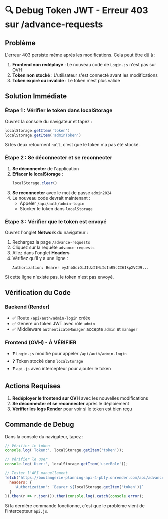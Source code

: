 # 🔍 Debug Token JWT - Erreur 403 sur /advance-requests

## Problème

L'erreur 403 persiste même après les modifications. Cela peut être dû à :

1. **Frontend non redéployé** : Le nouveau code de `Login.js` n'est pas sur OVH
2. **Token non stocké** : L'utilisateur s'est connecté avant les modifications
3. **Token expiré ou invalide** : Le token n'est plus valide

## Solution Immédiate

### Étape 1 : Vérifier le token dans localStorage

Ouvrez la console du navigateur et tapez :

```javascript
localStorage.getItem('token')
localStorage.getItem('adminToken')
```

Si les deux retournent `null`, c'est que le token n'a pas été stocké.

### Étape 2 : Se déconnecter et se reconnecter

1. **Se déconnecter** de l'application
2. **Effacer le localStorage** :
   ```javascript
   localStorage.clear()
   ```
3. **Se reconnecter** avec le mot de passe `admin2024`
4. Le nouveau code devrait maintenant :
   - Appeler `/api/auth/admin-login`
   - Stocker le token dans `localStorage`

### Étape 3 : Vérifier que le token est envoyé

Ouvrez l'onglet **Network** du navigateur :
1. Rechargez la page `/advance-requests`
2. Cliquez sur la requête `advance-requests`
3. Allez dans l'onglet **Headers**
4. Vérifiez qu'il y a une ligne :
   ```
   Authorization: Bearer eyJhbGciOiJIUzI1NiIsInR5cCI6IkpXVCJ9...
   ```

Si cette ligne n'existe pas, le token n'est pas envoyé.

## Vérification du Code

### Backend (Render)
- ✅ Route `/api/auth/admin-login` créée
- ✅ Génère un token JWT avec rôle `admin`
- ✅ Middleware `authenticateManager` accepte `admin` et `manager`

### Frontend (OVH) - À VÉRIFIER
- ❓ `Login.js` modifié pour appeler `/api/auth/admin-login`
- ❓ Token stocké dans `localStorage`
- ❓ `api.js` avec intercepteur pour ajouter le token

## Actions Requises

1. **Redéployer le frontend sur OVH** avec les nouvelles modifications
2. **Se déconnecter et se reconnecter** après le déploiement
3. **Vérifier les logs Render** pour voir si le token est bien reçu

## Commande de Debug

Dans la console du navigateur, tapez :

```javascript
// Vérifier le token
console.log('Token:', localStorage.getItem('token'));

// Vérifier le user
console.log('User:', localStorage.getItem('userRole'));

// Tester l'API manuellement
fetch('https://boulangerie-planning-api-4-pbfy.onrender.com/api/advance-requests', {
  headers: {
    'Authorization': `Bearer ${localStorage.getItem('token')}`
  }
}).then(r => r.json()).then(console.log).catch(console.error);
```

Si la dernière commande fonctionne, c'est que le problème vient de l'intercepteur `api.js`.

